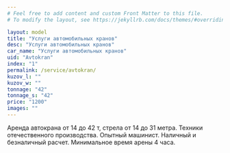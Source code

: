 ```yaml
---
# Feel free to add content and custom Front Matter to this file.
# To modify the layout, see https://jekyllrb.com/docs/themes/#overriding-theme-defaults

layout: model
title: "Услуги автомобильных кранов"
desc: "Услуги автомобильных кранов"
car_name: "Услуги автомобильных кранов"
uid: "Avtokran"
index: "1"
permalink: /service/avtokran/
kuzov_l: ""
kuzov_w: ""
tonnage: "42"
tonnage_s: "42"
price: "1200"
images: ""
---
```


Аренда автокрана от 14 до 42 т, стрела от 14 до 31 метра.
Техники отечественного производства. Опытный машинист.
Наличный и безналичный расчет.
Минимальное время арены 4 часа.